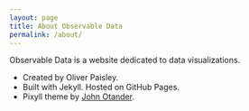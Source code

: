 ```yaml
---
layout: page
title: About Observable Data
permalink: /about/
---
```


Observable Data is a website dedicated to data visualizations.

* Created by Oliver Paisley. <a class="fa fa-twitter" href="https://twitter.com/{{ site.twitter_username }}" style="border: none"></a>
* Built with Jekyll. Hosted on GitHub Pages.
* Pixyll theme by [John Otander](http://johnotander.com). <a class="fa fa-twitter" href="https://twitter.com/4lpine" style="border: none"></a>
